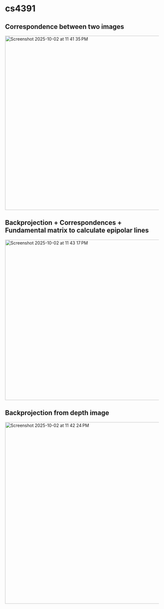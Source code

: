# cs4391
## Correspondence between two images
<img width="763" height="569" alt="Screenshot 2025-10-02 at 11 41 35 PM" src="https://github.com/user-attachments/assets/58614aa4-4620-48fe-8f2e-78bec11ea191" />


## Backprojection + Correspondences + Fundamental matrix to calculate epipolar lines  

<img width="701" height="524" alt="Screenshot 2025-10-02 at 11 43 17 PM" src="https://github.com/user-attachments/assets/4dc429df-1e13-49cd-ace1-bb1cec0767cd" /> 


## Backprojection from depth image 

<img width="791" height="593" alt="Screenshot 2025-10-02 at 11 42 24 PM" src="https://github.com/user-attachments/assets/f8c92070-7558-4def-8a57-356693002a5e" />
